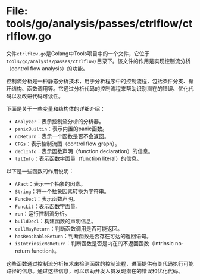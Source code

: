 # File: tools/go/analysis/passes/ctrlflow/ctrlflow.go

文件`ctrlflow.go`是Golang中Tools项目中的一个文件，它位于`tools/go/analysis/passes/ctrlflow/`目录下。该文件的作用是实现控制流分析（control flow analysis）的功能。

控制流分析是一种静态分析技术，用于分析程序中的控制流程，包括条件分支、循环结构、函数调用等。它通过分析代码的控制流程来帮助识别潜在的错误、优化代码以及改进代码可读性。

下面是关于一些变量和结构体的详细介绍：

- `Analyzer`：表示控制流分析的分析器。
- `panicBuiltin`：表示内置的panic函数。
- `noReturn`：表示一个函数是否不会返回。
- `CFGs`：表示控制流图（control flow graph）。
- `declInfo`：表示函数声明（function declaration）的信息。
- `litInfo`：表示函数字面量（function literal）的信息。

以下是一些函数的作用说明：

- `AFact`：表示一个抽象的因素。
- `String`：将一个抽象因素转换为字符串。
- `FuncDecl`：表示函数声明。
- `FuncLit`：表示函数字面量。
- `run`：运行控制流分析。
- `buildDecl`：构建函数的声明信息。
- `callMayReturn`：判断函数调用是否可能返回。
- `hasReachableReturn`：判断函数是否存在可达的返回语句。
- `isIntrinsicNoReturn`：判断函数是否是内在的不返回函数（intrinsic no-return function）。

这些函数通过控制流分析技术来检测函数的控制流程，进而提供有关代码执行可能路径的信息。通过这些信息，可以帮助开发人员发现潜在的错误和优化代码。

